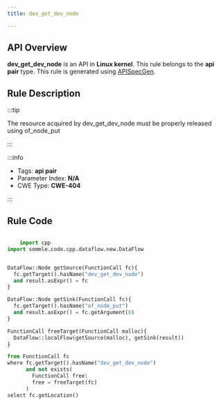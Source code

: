 ```yaml
---
title: dev_get_dev_node

---
```



## API Overview
**dev_get_dev_node** is an API in **Linux kernel**. This rule belongs to the **api pair** type. This rule is generated using [APISpecGen](../../tools/APISpecGen).
## Rule Description

:::tip

The resource acquired by dev_get_dev_node must be properly released using of_node_put

:::

:::info

- Tags: **api pair**
- Parameter Index: **N/A**
- CWE Type: **CWE-404**

:::

## Rule Code
```python

    import cpp
import semmle.code.cpp.dataflow.new.DataFlow


DataFlow::Node getSource(FunctionCall fc){
  fc.getTarget().hasName("dev_get_dev_node")
  and result.asExpr() = fc
}

DataFlow::Node getSink(FunctionCall fc){
  fc.getTarget().hasName("of_node_put")
  and result.asExpr() = fc.getArgument(0)
}

FunctionCall freeTarget(FunctionCall malloc){
  DataFlow::localFlow(getSource(malloc), getSink(result))
}

from FunctionCall fc
where fc.getTarget().hasName("dev_get_dev_node")
      and not exists(
        FunctionCall free| 
        free = freeTarget(fc)
      )
select fc.getLocation()

    
```